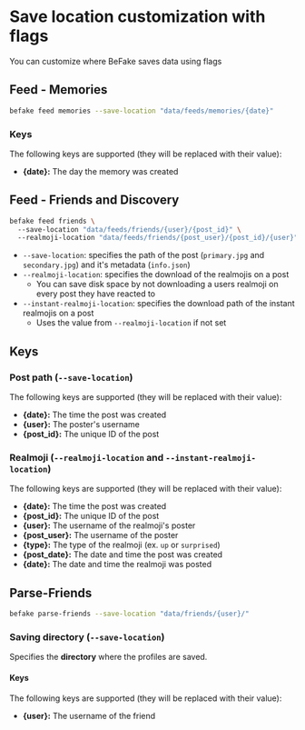 # Save location customization with flags

You can customize where BeFake saves data using flags

## Feed - Memories

```bash
befake feed memories --save-location "data/feeds/memories/{date}"
```

### Keys
The following keys are supported (they will be replaced with their value):

 - **{date}:** The day the memory was created


## Feed - Friends and Discovery

```bash
befake feed friends \ 
  --save-location "data/feeds/friends/{user}/{post_id}" \ 
  --realmoji-location "data/feeds/friends/{post_user}/{post_id}/{user}"
```

- `--save-location`: specifies the path of the post (`primary.jpg` and `secondary.jpg`) and it's metadata (`info.json`)
- `--realmoji-location`: specifies the download of the realmojis on a post
  - You can save disk space by not downloading a users realmoji on every post they have reacted to
- `--instant-realmoji-location`: specifies the download path of the instant realmojis on a post
  - Uses the value from `--realmoji-location` if not set

## Keys

### Post path (`--save-location`)
The following keys are supported (they will be replaced with their value):

 - **{date}:** The time the post was created
 - **{user}:** The poster's username
 - **{post_id}:** The unique ID of the post

### Realmoji (`--realmoji-location` and `--instant-realmoji-location`)
The following keys are supported (they will be replaced with their value):

 - **{date}:** The time the post was created
 - **{post_id}:** The unique ID of the post
 - **{user}:** The username of the realmoji's poster
 - **{post_user}:** The username of the poster
 - **{type}:** The type of the realmoji (ex. `up` or `surprised`)
 - **{post_date}:** The date and time the post was created
 - **{date}:** The date and time the realmoji was posted


## Parse-Friends

```bash
befake parse-friends --save-location "data/friends/{user}/"
```

### Saving directory (`--save-location`)

Specifies the **directory** where the profiles are saved.

#### Keys
The following keys are supported (they will be replaced with their value):

 - **{user}:** The username of the friend